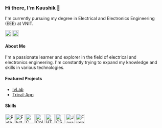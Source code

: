 ### Hi there, I'm Kaushik 👋

I'm currently pursuing my degree in Electrical and Electronics Engineering (EEE) at VNIT.

[<img src="https://img.shields.io/badge/Instagram-%23E4405F.svg?logo=Instagram&logoColor=white" alt="Instagram" height="20">](https://www.instagram.com/_kaushikmak/)
[<img src="https://img.shields.io/badge/LinkedIn-%230077B5.svg?logo=linkedin&logoColor=white" alt="LinkedIn" height="20">](https://www.linkedin.com/in/kaushik-gupta-b2a9a6278/)

#### About Me
I'm a passionate learner and explorer in the field of electrical and electronics engineering. I'm constantly trying to expand my knowledge and skills in various technologies.

#### Featured Projects
- [IvLab](https://github.com/Kaushikmak/IvLab)
- [Trical-App](https://github.com/Kaushikmak/Trical-App)

#### Skills
<img align="left" alt="Python" width="30px" src="https://cdn.jsdelivr.net/gh/devicons/devicon/icons/python/python-original.svg" />
<img align="left" alt="Flutter" width="30px" src="https://cdn.jsdelivr.net/gh/devicons/devicon/icons/flutter/flutter-original.svg" />
<img align="left" alt="C" width="30px" src="https://cdn.jsdelivr.net/gh/devicons/devicon/icons/c/c-original.svg" />
<img align="left" alt="Cplusplus" width="30px" src="https://cdn.jsdelivr.net/gh/devicons/devicon/icons/cplusplus/cplusplus-original.svg" />
<img align="left" alt="HTML5" width="30px" src="https://cdn.jsdelivr.net/gh/devicons/devicon/icons/html5/html5-original.svg" />
<img align="left" alt="CSS3" width="30px" src="https://cdn.jsdelivr.net/gh/devicons/devicon/icons/css3/css3-original.svg" />
<img align="left" alt="JavaScript" width="30px" src="https://cdn.jsdelivr.net/gh/devicons/devicon/icons/javascript/javascript-original.svg" />
<img align="left" alt="Firebase" width="30px" src="https://cdn.jsdelivr.net/gh/devicons/devicon/icons/firebase/firebase-plain.svg" />
